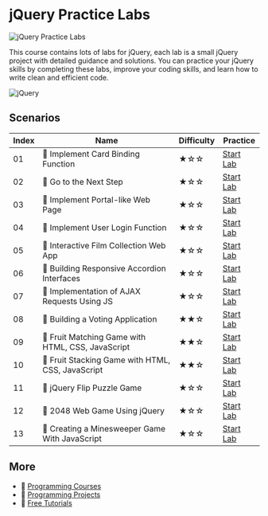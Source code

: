 # jQuery Practice Labs

![jQuery Practice Labs](https://cover-creator.appbot.io/jquery-practice-labs.png)

This course contains lots of labs for jQuery, each lab is a small jQuery project with detailed guidance and solutions. You can practice your jQuery skills by completing these labs, improve your coding skills, and learn how to write clean and efficient code.

![jQuery](https://img.shields.io/badge/jQuery-whitesmoke?style=for-the-badge&logo=jquery)


## Scenarios

|   Index | Name                                             | Difficulty   | Practice                                                             |
|---------|--------------------------------------------------|--------------|----------------------------------------------------------------------|
|      01 | 📖 Implement Card Binding Function                | ★☆☆          | <a target='_blank' href='https://labex.io/labs/300298'>Start Lab</a> |
|      02 | 📖 Go to the Next Step                            | ★☆☆          | <a target='_blank' href='https://labex.io/labs/299879'>Start Lab</a> |
|      03 | 📖 Implement Portal-like Web Page                 | ★☆☆          | <a target='_blank' href='https://labex.io/labs/299896'>Start Lab</a> |
|      04 | 📖 Implement User Login Function                  | ★☆☆          | <a target='_blank' href='https://labex.io/labs/300300'>Start Lab</a> |
|      05 | 📖 Interactive Film Collection Web App            | ★☆☆          | <a target='_blank' href='https://labex.io/labs/300287'>Start Lab</a> |
|      06 | 📖 Building Responsive Accordion Interfaces       | ★☆☆          | <a target='_blank' href='https://labex.io/labs/300289'>Start Lab</a> |
|      07 | 📖 Implementation of AJAX Requests Using JS       | ★☆☆          | <a target='_blank' href='https://labex.io/labs/300372'>Start Lab</a> |
|      08 | 📖 Building a Voting Application                  | ★★☆          | <a target='_blank' href='https://labex.io/labs/300304'>Start Lab</a> |
|      09 | 📖 Fruit Matching Game with HTML, CSS, JavaScript | ★★☆          | <a target='_blank' href='https://labex.io/labs/300291'>Start Lab</a> |
|      10 | 📖 Fruit Stacking Game with HTML, CSS, JavaScript | ★★☆          | <a target='_blank' href='https://labex.io/labs/300296'>Start Lab</a> |
|      11 | 📖 jQuery Flip Puzzle Game                        | ★☆☆          | <a target='_blank' href='https://labex.io/labs/298990'>Start Lab</a> |
|      12 | 📖 2048 Web Game Using jQuery                     | ★☆☆          | <a target='_blank' href='https://labex.io/labs/298919'>Start Lab</a> |
|      13 | 📖 Creating a Minesweeper Game With JavaScript    | ★☆☆          | <a target='_blank' href='https://labex.io/labs/298968'>Start Lab</a> |

## More

- 🔗 [ Programming Courses](https://github.com/labex-labs/awesome-programming-courses)
- 🔗 [ Programming Projects](https://github.com/labex-labs/awesome-programming-projects)
- 🔗 [ Free Tutorials](https://github.com/labex-labs/-free-tutorials)

